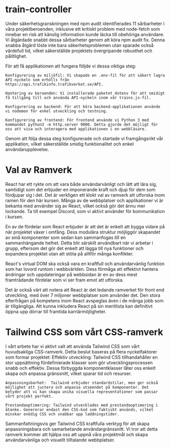 # train-controller
Under säkerhetsgranskningen med npm audit identifierades 11 sårbarheter i våra projektberoenden, inklusive ett kritiskt problem med node-fetch som innebar en risk att känslig information kunde läcka till obehöriga användare. Vi åtgärdade snabbt dessa sårbarheter genom att köra npm audit fix. Denna snabba åtgärd löste inte bara säkerhetsproblemen utan sparade också värdefull tid, vilket säkerställde projektets övergripande robusthet och pålitlighet.

För att få applikationen att fungera följde vi dessa viktiga steg:

    Konfigurering av miljöfil: Vi skapade en .env-fil för att säkert lagra API-nyckeln som erhölls från https://api.trafikinfo.trafikverket.se/API.

    Hantering av beroenden: Vi installerade paketet dotenv för att smidigt få tillgång till och använda API-nyckeln inom vår trains.js-fil.

    Konfigurering av backend: För att köra backend-applikationen använde vi nodemon för enkel utveckling och testning.

    Konfigurering av frontend: För frontend använde vi Python 3 med kommandot python3 -m http.server 9000. Detta gjorde det möjligt för oss att visa och interagera med applikationen i en webbläsare.

Genom att följa dessa steg konfigurerade och startade vi framgångsrikt vår applikation, vilket säkerställde smidig funktionalitet och enkel användarupplevelse.

# Val av Ramverk
React har ett rykte om att vara både användarvänligt och lätt att lära sig, samtidigt som det erbjuder en imponerande kraft och djup för dem som fördjupar sig i det. Det är verkligen ett klokt val av ramverk att utforska inom ramen för den här kursen. Många av de webbplatser och applikationer vi är bekanta med använder sig av React, vilket också gör det ännu mer lockande. Ta till exempel Discord, som vi aktivt använder för kommunikation i kursen.

En av de fördelar som React erbjuder är att det är enkelt att bygga vidare på när projektet växer i omfång. Dess modulära struktur möjliggör skapandet av små komponenter som sedan kan sammanfogas till en sammanhängande helhet. Detta blir särskilt användbart när vi arbetar i grupp, eftersom det gör det enkelt att lägga till nya funktioner och expandera projektet utan att stöta på alltför många konflikter.

React's virtual DOM ska också vara en kraftfull och användarvänlig funktion som har lovord runtom i webbvärlden. Dess förmåga att effektivt hantera ändringar och uppdateringar på webbsidan är en av dess mest framträdande fördelar som vi ser fram emot att utforska.

Det är också värt att notera att React är det ledande ramverket för front end utveckling, med över 7 miljoner webbplatser som använder det. Den stora efterfrågan på kompetens inom React avspeglas även i de många jobb som är tillgängliga. Att kunna inkludera React på sin meritlista kan definitivt öppna upp dörrar till framtida karriärmöjligheter.

# Tailwind CSS som vårt CSS-ramverk
I vårt arbete har vi aktivt valt att använda Tailwind CSS som vårt huvudsakliga CSS-ramverk. Detta beslut baseras på flera nyckelfaktorer som formar projektet:
    Effektiv utveckling: Tailwind CSS tillhandahåller en stor uppsättning fördefinierade klasser som gör utvecklingsprocessen snabb och effektiv. Dessa förbyggda komponentklasser låter oss enkelt skapa och anpassa gränssnitt, vilket sparar tid och resurser.

    Anpassningsbarhet:  Tailwind erbjuder standardstilar, men ger också möjlighet att justera och anpassa utseendet på komponenter. Det betyder att vi kan skapa unika visuella representationer som passar vårt projekt perfekt.

    Prestandaoptimering: Tailwind utvecklades med prestandaoptimering i åtanke. Genererar endast den CSS-kod som faktiskt används, vilket minskar onödig CSS och snabbar upp laddningstider.

Sammanfattningsvis ger Tailwind CSS kraftfulla verktyg för att skapa anpassningsbara och samarbetande användargränssnitt. Vi tror att detta ramverk kommer att hjälpa oss att uppnå våra projektmål och skapa användarvänliga och visuellt tilltalande webbplatser.
